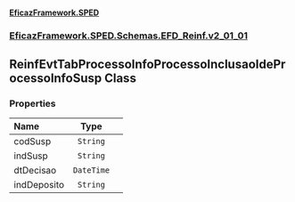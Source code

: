 #### [EficazFramework.SPED](EficazFrameworkSPED.md 'EficazFramework SPED')
### [EficazFramework.SPED.Schemas.EFD_Reinf.v2_01_01](EficazFramework.SPED.Schemas.EFD_Reinf.v2_01_01.md 'EficazFramework.SPED.Schemas.EFD_Reinf.v2_01_01')

## ReinfEvtTabProcessoInfoProcessoInclusaoIdeProcessoInfoSusp Class
### Properties

| Name | Type | |
| :--- | :---: | :--- |
| codSusp | `String` |  |
| indSusp | `String` |  |
| dtDecisao | `DateTime` |  |
| indDeposito | `String` |  |
